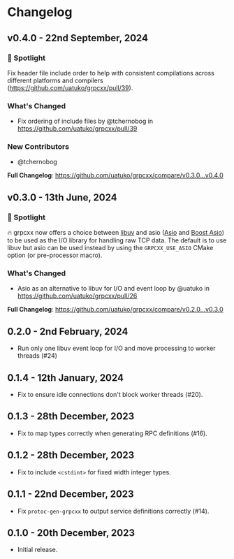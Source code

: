 # Changelog

## v0.4.0 - 22nd September, 2024

### 🔦 Spotlight
Fix header file include order to help with consistent compilations across different platforms and compilers (https://github.com/uatuko/grpcxx/pull/39).

### What's Changed
* Fix ordering of include files by @tchernobog in https://github.com/uatuko/grpcxx/pull/39

### New Contributors
* @tchernobog

**Full Changelog**: https://github.com/uatuko/grpcxx/compare/v0.3.0...v0.4.0


## v0.3.0 - 13th June, 2024

### 🔦 Spotlight
🔥 grpcxx now offers a choice between [libuv](https://libuv.org) and asio ([Asio](https://github.com/chriskohlhoff/asio)
and [Boost Asio](https://github.com/boostorg/asio)) to be used as the I/O library for handling raw TCP
data. The default is to use libuv but asio can be used instead by using the `GRPCXX_USE_ASIO` CMake
option (or pre-processor macro).

### What's Changed
* Asio as an alternative to libuv for I/O and event loop by @uatuko in https://github.com/uatuko/grpcxx/pull/26


**Full Changelog**: https://github.com/uatuko/grpcxx/compare/v0.2.0...v0.3.0


## 0.2.0 - 2nd February, 2024

* Run only one libuv event loop for I/O and move processing to worker threads (#24)

## 0.1.4 - 12th January, 2024

* Fix to ensure idle connections don't block worker threads (#20).

## 0.1.3 - 28th December, 2023

* Fix to map types correctly when generating RPC definitions (#16).

## 0.1.2 - 28th December, 2023

* Fix to include `<cstdint>` for fixed width integer types.

## 0.1.1 - 22nd December, 2023

* Fix `protoc-gen-grpcxx` to output service definitions correctly (#14).

## 0.1.0 - 20th December, 2023

* Initial release.
